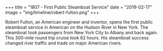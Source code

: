 +++
title = "1807 - First Public Steamboat Service"
date = "2019-02-17"
image = "img/timeline/robert-fulton.png"
+++

Robert Fulton, an American engineer and inventor, opens the first public steamboat service in American on the Hudson River in New York. The steamboat took passengers from New York City to Albany and back again. This 300-mile round trip cruise took 62 hours. His steamboat success changed river traffic and trade on major American rivers.

<!--more-->
